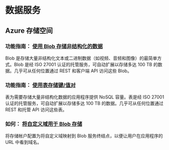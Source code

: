 <properties 
  pageTitle="Ruby-数据服务 - Azure 微软云"
  metakeywords="" 
  description="" 
  services="" 
  documentationCenter="ruby" 
  authors="" 
  manager="Tiffena" 
  editor="EricChen"/>
<tags ms.service=""
    ms.date=""
    wacn.date="01/11/2016"
    />


<h1 id="menu-ruby-data">数据服务</h1>
<h2 id="header-0">Azure 存储空间</h2>
<h3>功能指南： <a href="/documentation/articles/storage-ruby-how-to-use-blob-storage/">使用 Blob 存储非结构化的数据</a></h3>
<p>Blob 是存储大量非结构化文本或二进制数据（如视频、音频和图像）的最简单方式。Blob 是经 ISO 27001 认证的托管服务，可自动扩展以存储多达 100 TB 的数据。几乎可从任何位置通过 REST 和客户端 API 访问这些 Blob。</p>
<h3>功能指南： <a href="/documentation/articles/storage-ruby-how-to-use-table-storage/">使用表存储键/值对</a></h3>
<p>表为需要存储大量非结构化数据的应用程序提供 NoSQL 容量。表是经 ISO 27001 认证的托管服务，可自动扩展以存储多达 100 TB 的数据。几乎可从任何位置通过 REST 和托管 API 访问这些表。</p>
<h3>如何： <a href="/documentation/articles/storage-custom-domain-name/">将自定义域用于 Blob 存储</a></h3>
<p>将存储帐户配置为将自定义域映射到 Blob 服务终结点，以便让用户在应用程序的 URL 中看到域名。</p>
<!--<h2 id="header-1">基础</h2>
<h3>指南： <a href="/documentation/articles/fundamentals-data-management-business-analytics/">数据管理和业务分析</a></h3>
<p>了解 Azure 中可帮助您使用关系和非关系数据的技术。</p>-->
